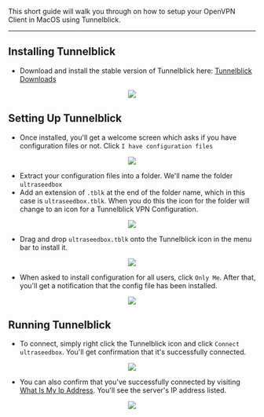 This short guide will walk you through on how to setup your OpenVPN Client in MacOS using Tunnelblick.

***

## Installing Tunnelblick

* Download and install the stable version of Tunnelblick here: [Tunnelblick Downloads](https://tunnelblick.net/downloads.html)

<p align="center"><img src="https://docs.usbx.me/uploads/images/gallery/2020-05/image-1590687190416.png"></p>

## Setting Up Tunnelblick

* Once installed, you'll get a welcome screen which asks if you have configuration files or not. Click `I have configuration files`

<p align="center"><img src="https://docs.usbx.me/uploads/images/gallery/2020-05/image-1590687218601.png"></p>

* Extract your configuration files into a folder. We'll name the folder `ultraseedbox`
* Add an extension of `.tblk` at the end of the folder name, which in this case is `ultraseedbox.tblk`. When you do this the icon for the folder will change to an icon for a Tunnelblick VPN Configuration.

<p align="center"><img src="https://docs.usbx.me/uploads/images/gallery/2020-05/image-1590687577237.png"></p>

* Drag and drop `ultraseedbox.tblk` onto the Tunnelblick icon in the menu bar to install it.

<p align="center"><img src="https://docs.usbx.me/uploads/images/gallery/2020-05/image-1590687661021.png"></p>

* When asked to install configuration for all users, click `Only Me`. After that, you'll get a notification that the config file has been installed.

<p align="center"><img src="https://docs.usbx.me/uploads/images/gallery/2020-05/image-1590687675815.png"></p>

## Running Tunnelblick

* To connect, simply right click the Tunnelblick icon and click `Connect ultraseedbox`. You'll get confirmation that it's successfully connected.

<p align="center"><img src="https://docs.usbx.me/uploads/images/gallery/2020-05/image-1590687801074.png"></p>

* You can also confirm that you've successfully connected by visiting [What Is My Ip Address](https://whatismyipaddress.com/). You'll see the server's IP address listed.

<p align="center"><img src="https://docs.usbx.me/uploads/images/gallery/2020-05/image-1590686968356.png"></p>